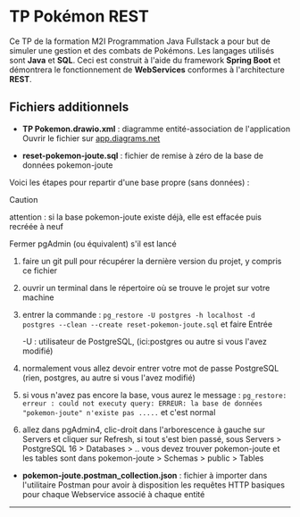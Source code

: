 # TP Pokémon REST

Ce TP de la formation M2I Programmation Java Fullstack a pour but de simuler une gestion et des combats de Pokémons.
Les langages utilisés sont **Java** et **SQL**. Ceci est construit à l'aide du framework **Spring Boot** et démontrera le fonctionnement de **WebServices** conformes à l'architecture **REST**.

## Fichiers additionnels

+ **TP Pokemon.drawio.xml** : diagramme entité-association de l'application
Ouvrir le fichier sur [app.diagrams.net](https://app.diagrams.net)


+ **reset-pokemon-joute.sql** : fichier de remise à zéro de la base de données pokemon-joute

Voici les étapes pour repartir d'une base propre (sans données) :
> [!CAUTION]
> attention : si la base pokemon-joute existe déjà, elle est effacée puis recréée à neuf
>
> Fermer pgAdmin (ou équivalent) s'il est lancé
1. faire un git pull pour récupérer la dernière version du projet, y compris ce fichier
2. ouvrir un terminal dans le répertoire où se trouve le projet sur votre machine
3. entrer la commande : 
   `pg_restore -U postgres -h localhost -d postgres --clean --create reset-pokemon-joute.sql` et faire Entrée
   
   -U : utilisateur de PostgreSQL, (ici:postgres ou autre si vous l'avez modifié)
5. normalement vous allez devoir entrer votre mot de passe PostgreSQL (rien, postgres, au autre si vous l'avez modifié)
6. si vous n'avez pas encore la base, vous aurez le message :
   `pg_restore: erreur : could not executy query: ERREUR: la base de données "pokemon-joute" n'existe pas .....`
   et c'est normal
7. allez dans pgAdmin4, clic-droit dans l'arborescence à gauche sur Servers et cliquer sur Refresh, si tout s'est bien passé, sous 
   Servers > PostgreSQL 16 > Databases > .. vous devez trouver pokemon-joute et les tables sont dans pokemon-joute > Schemas > public > Tables

+ **pokemon-joute.postman_collection.json** : fichier à importer dans l'utilitaire Postman pour avoir à disposition les
  requêtes HTTP basiques pour chaque Webservice associé à chaque entité

-----------------------------------------------------------------------------------------------